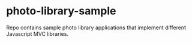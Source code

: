 # photo-library-sample
Repo contains sample photo library applications that implement different Javascript MVC libraries.


